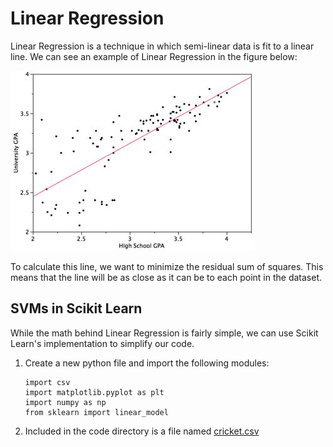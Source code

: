# Linear Regression

Linear Regression is a technique in which semi-linear data is fit to a linear line. We can see an example of Linear Regression in the figure below:

![Linear Regression](/images/linear_regression_example.jpg?raw=true "Linear Regression")

To calculate this line, we want to minimize the residual sum of squares. This means that the line will be as close as it can be to each point in the dataset.

## SVMs in Scikit Learn

While the math behind Linear Regression is fairly simple, we can use Scikit Learn's implementation to simplify our code.

1. Create a new python file and import the following modules:
	```
	import csv
	import matplotlib.pyplot as plt
	import numpy as np
	from sklearn import linear_model
	```
2. Included in the code directory is a file named [cricket.csv](https://github.com/rpcrimi/Scikit_Learn/blob/master/code/cricket.csv)